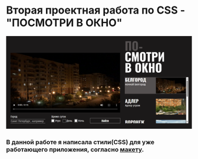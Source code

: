 <h1>Вторая проектная работа по CSS - "ПОСМОТРИ В ОКНО"</h1>
<img src="https://github.com/zuevamariya/posmotri_v_okno/blob/main/screen.png">

### В данной работе я написала стили(CSS) для уже работающего приложения, согласно [макету](<https://www.figma.com/file/QHcvX1RsUI89CulRB7HLk6/%234-Посмотри-в-окно?type=design&node-id=0-1&mode=design&t=EaNSMFQIEtYDgrKR-0>).

